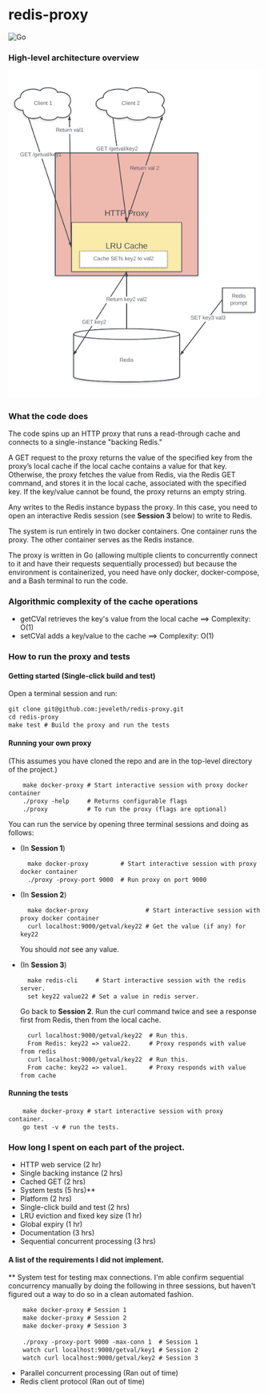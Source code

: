 # redis-proxy

![Go](https://github.com/jeveleth/redis-proxy/workflows/Go/badge.svg?branch=master&event=push)

### High-level architecture overview
![alt text](ProxyArchitecture.png "Proxy Architecture")

### What the code does
The code spins up an HTTP proxy that runs a read-through cache and connects to a single-instance "backing Redis."

A GET request to the proxy returns the value of the specified key from the proxy’s local cache if the local cache contains a value for that key. Otherwise, the proxy fetches the value from Redis, via the Redis GET command, and stores it in the local cache, associated with the specified key. If the key/value cannot be found, the proxy returns an empty string.

Any writes to the Redis instance bypass the proxy. In this case, you need to open an interactive Redis session (see **Session 3** below) to write to Redis.

The system is run entirely in two docker containers. One container runs the proxy. The other container serves as the Redis instance.

The proxy is written in Go (allowing multiple clients to concurrently connect to it and have their requests sequentially processed) but because the environment is containerized, you need have only docker, docker-compose, and a Bash terminal to run the code.

### Algorithmic complexity of the cache operations
* getCVal retrieves the key's value from the local cache ==> Complexity: O(1)
* setCVal adds a key/value to the cache ==> Complexity: O(1)

### How to run the proxy and tests

#### Getting started (Single-click build and test)
Open a terminal session and run:

    git clone git@github.com:jeveleth/redis-proxy.git
    cd redis-proxy
    make test # Build the proxy and run the tests

#### Running your own proxy
(This assumes you have cloned the repo and are in the top-level directory of the project.)

        make docker-proxy # Start interactive session with proxy docker container
        ./proxy -help     # Returns configurable flags
        ./proxy           # To run the proxy (flags are optional)

 You can run the service by opening three terminal sessions and doing as follows:
* (In **Session 1**)

        make docker-proxy         # Start interactive session with proxy docker container
        ./proxy -proxy-port 9000  # Run proxy on port 9000

* (In **Session 2**)

        make docker-proxy                # Start interactive session with proxy docker container
        curl localhost:9000/getval/key22 # Get the value (if any) for key22

    You should *not* see any value.

* (In **Session 3**)

        make redis-cli     # Start interactive session with the redis server.
        set key22 value22 # Set a value in redis server.

    Go back to **Session 2**. Run the curl command twice and see a response first from Redis, then from the local cache.

        curl localhost:9000/getval/key22  # Run this.
        From Redis: key22 => value22.     # Proxy responds with value from redis
        curl localhost:9000/getval/key22  # Run this.
        From cache: key22 => value1.      # Proxy responds with value from cache

#### Running the tests

        make docker-proxy # start interactive session with proxy container.
        go test -v # run the tests.

### How long I spent on each part of the project.
* HTTP web service (2 hr)
* Single backing instance (2 hrs)
* Cached GET (2 hrs)
* System tests (5 hrs)**
* Platform (2 hrs)
* Single-click build and test (2 hrs)
* LRU eviction and fixed key size (1 hr)
* Global expiry (1 hr)
* Documentation (3 hrs)
* Sequential concurrent processing (3 hrs)

#### A list of the requirements I did not implement.
** System test for testing max connections.
I'm able confirm sequential concurrency manually by doing the following in three sessions, but haven't figured out a way to do so in a clean automated fashion.

        make docker-proxy # Session 1
        make docker-proxy # Session 2
        make docker-proxy # Session 3

        ./proxy -proxy-port 9000 -max-conn 1  # Session 1
        watch curl localhost:9000/getval/key1 # Session 2
        watch curl localhost:9000/getval/key2 # Session 3


* Parallel concurrent processing (Ran out of time)
* Redis client protocol (Ran out of time)